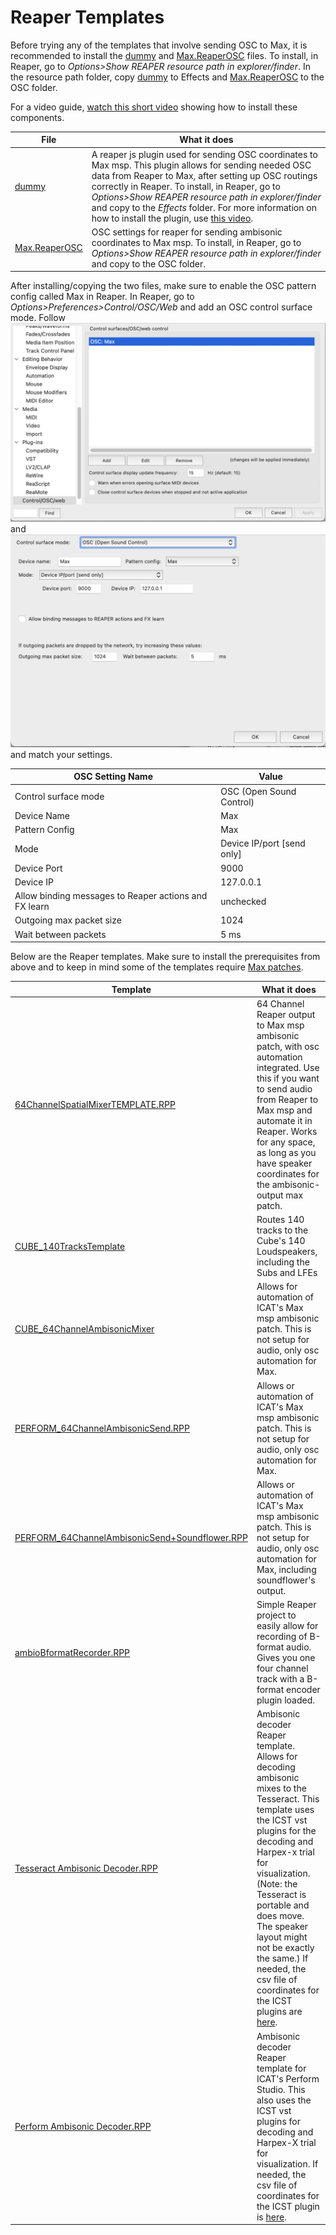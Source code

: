 # Reaper Templates

Before trying any of the templates that involve sending OSC to Max, it is recommended to install the [dummy](./dummy) and [Max.ReaperOSC](./Max.ReaperOSC) files. To install, in Reaper, go to _Options>Show REAPER resource path in explorer/finder_. In the resource path folder, copy [dummy](./dummy) to Effects and [Max.ReaperOSC](./Max.ReaperOSC) to the OSC folder. 

For a video guide, [watch this short video](https://youtu.be/gHyjOB6yF1o) showing how to install these components.

File | What it does
---- | ------------
[dummy](https://github.com/brandflake11/ICAT-Documentation/blob/main/Reaper-Templates/dummy) | A reaper js plugin used for sending OSC coordinates to Max msp. This plugin allows for sending needed OSC data from Reaper to Max, after setting up OSC routings correctly in Reaper. To install, in Reaper, go to _Options>Show REAPER resource path in explorer/finder_ and copy to the _Effects_ folder. For more information on how to install the plugin, use [this video](https://youtu.be/9EegrN-gF5o). 
[Max.ReaperOSC](https://github.com/brandflake11/ICAT-Documentation/blob/main/Reaper-Templates/Max.ReaperOSC) | OSC settings for reaper for sending ambisonic coordinates to Max msp. To install, in Reaper, go to _Options>Show REAPER resource path in explorer/finder_ and copy to the OSC folder.

After installing/copying the two files, make sure to enable the OSC pattern config called Max in Reaper. In Reaper, go to _Options>Preferences>Control/OSC/Web_ and add an OSC control surface mode. Follow ![reaper-install-osc-1](../.imagegit/reaper-install-osc-1.png "") and ![reaper-install-osc-2](../.imagegit/reaper-install-osc-2.png "") and match your settings.

OSC Setting Name | Value
---------------- | -----
Control surface mode | OSC (Open Sound Control)
Device Name | Max
Pattern Config | Max
Mode | Device IP/port [send only]
Device Port | 9000
Device IP | 127.0.0.1
Allow binding messages to Reaper actions and FX learn | unchecked
Outgoing max packet size | 1024
Wait between packets | 5 ms

Below are the Reaper templates. Make sure to install the prerequisites from above and to keep in mind some of the templates require [Max patches](../max-patches).

Template | What it does
-------- | ------------
[64ChannelSpatialMixerTEMPLATE.RPP](https://github.com/brandflake11/ICAT-Documentation/blob/main/Reaper-Templates/64ChannelSpatialMixerTEMPLATE.RPP) | 64 Channel Reaper output to Max msp ambisonic patch, with osc automation integrated. Use this if you want to send audio from Reaper to Max msp and automate it in Reaper. Works for any space, as long as you have speaker coordinates for the ambisonic-output max patch.
[CUBE_140TracksTemplate](https://github.com/brandflake11/ICAT-Documentation/blob/main/Reaper-Templates/CUBE_140TracksTemplate.RPP) | Routes 140 tracks to the Cube's 140 Loudspeakers, including the Subs and LFEs
[CUBE_64ChannelAmbisonicMixer](https://github.com/brandflake11/ICAT-Documentation/blob/main/Reaper-Templates/CUBE_64ChannelAmbisonicMixer.RPP) | Allows for automation of ICAT's Max msp ambisonic patch. This is not setup for audio, only osc automation for Max. 
[PERFORM_64ChannelAmbisonicSend.RPP](https://github.com/brandflake11/ICAT-Documentation/blob/main/Reaper-Templates/PERFORM_64ChannelAmbisonicSend.RPP) | Allows or automation of ICAT's Max msp ambisonic patch. This is not setup for audio, only osc automation for Max.
[PERFORM_64ChannelAmbisonicSend+Soundflower.RPP](https://github.com/brandflake11/ICAT-Documentation/blob/main/Reaper-Templates/PERFORM_64ChannelAmbisonicSend%2BSoundflower.RPP) | Allows or automation of ICAT's Max msp ambisonic patch. This is not setup for audio, only osc automation for Max, including soundflower's output.
[ambioBformatRecorder.RPP](https://github.com/brandflake11/ICAT-Documentation/blob/main/Reaper-Templates/ambioBformatRecorder.RPP) | Simple Reaper project to easily allow for recording of B-format audio. Gives you one four channel track with a B-format encoder plugin loaded.
[Tesseract Ambisonic Decoder.RPP](https://github.com/icatimmersive/ICAT-Documentation/blob/main/Reaper-Templates/Tesseract%20Ambisonic%20Decoder.RPP) | Ambisonic decoder Reaper template. Allows for decoding ambisonic mixes to the Tesseract. This template uses the ICST vst plugins for the decoding and Harpex-x trial for visualization. (Note: the Tesseract is portable and does move. The speaker layout might not be exactly the same.) If needed, the csv file of coordinates for the ICST plugins are [here](https://github.com/icatimmersive/ICAT-Documentation/blob/main/Reaper-Templates/tesseract-csv.csv).
[Perform Ambisonic Decoder.RPP](https://github.com/icatimmersive/ICAT-Documentation/blob/main/Reaper-Templates/Perform%20Ambisonic%20Decoder.RPP) | Ambisonic decoder Reaper template for ICAT's Perform Studio. This also uses the ICST vst plugins for decoding and Harpex-X trial for visualization. If needed, the csv file of coordinates for the ICST plugin is [here](https://github.com/icatimmersive/ICAT-Documentation/blob/main/Reaper-Templates/perform-icst-coordinates.csv).

